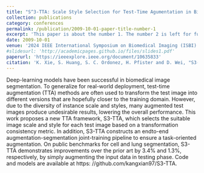 ```yaml
---
title: "S^3-TTA: Scale Style Selection for Test-Time Agumentation in Biomedical Image Segmentation"
collection: publications
category: conferences
permalink: /publication/2009-10-01-paper-title-number-1
excerpt: 'This paper is about the number 1. The number 2 is left for future work.'
date: 2009-10-01
venue: '2024 IEEE International Symposium on Biomedical Imaging (ISBI)'
#slidesurl: 'http://academicpages.github.io/files/slides1.pdf'
paperurl: 'https://ieeexplore.ieee.org/document/10635833'
citation: 'K. Xie, S. Huang, S. C. Ordonez, H. Pfister and D. Wei, "S3-TTA: Scale-Style Selection for Test-Time Augmentation in Biomedical Image Segmentation," 2024 IEEE International Symposium on Biomedical Imaging (ISBI), Athens, Greece, 2024, pp. 1-5, doi: 10.1109/ISBI56570.2024.10635833.'
---
```


Deep-learning models have been successful in biomedical image segmentation. To generalize for real-world deployment, test-time augmentation (TTA) methods are often used to transform the test image into different versions that are hopefully closer to the training domain. However, due to the diversity of instance scale and styles, many augmented test images produce undesirable results, lowering the overall performance. This work proposes a new TTA framework, S3-TTA, which selects the suitable image scale and style for each test image based on a transformation consistency metric. In addition, S3-TTA constructs an endto-end augmentation-segmentation joint-training pipeline to ensure a task-oriented augmentation. On public benchmarks for cell and lung segmentation, S3-TTA demonstrates
improvements over the prior art by 3.4% and 1.3%, respectively, by simply augmenting the input data in testing phase. Code and models are available at https:
//github.com/kangxian97/S3-TTA.